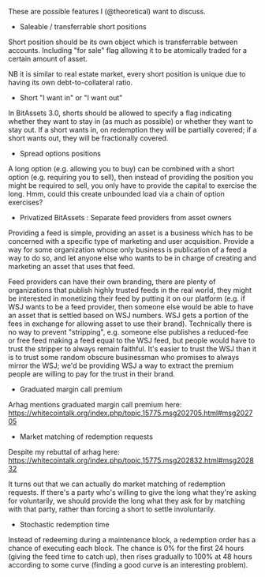 
These are possible features I (@theoretical) want to discuss.

- Saleable / transferrable short positions

Short position should be its own object which is transferrable between accounts.  Including "for sale" flag allowing it to be atomically traded for a certain amount of asset.

NB it is similar to real estate market, every short position is unique due to having its own debt-to-collateral ratio.

- Short "I want in" or "I want out"

In BitAssets 3.0, shorts should be allowed to specify a flag indicating whether they want to stay in (as much as possible) or whether they want to stay out.  If a short wants in, on redemption they will be partially covered; if a short wants out, they will be fractionally covered.

- Spread options positions

A long option (e.g. allowing you to buy) can be combined with a short option (e.g. requiring you to sell), then instead of providing the position you might be required to sell, you only have to provide the capital to exercise the long.  Hmm, could this create unbounded load via a chain of option exercises?

- Privatized BitAssets : Separate feed providers from asset owners

Providing a feed is simple, providing an asset is a business which has to be concerned with a specific type of marketing and user acquisition.  Provide a way for some organization whose only business is publication of a feed a way to do so, and let anyone else who wants to be in charge of creating and marketing an asset that uses that feed.

Feed providers can have their own branding, there are plenty of organizations that publish highly trusted feeds in the real world, they might be interested in monetizing their feed by putting it on our platform (e.g. if WSJ wants to be a feed provider, then someone else would be able to have an asset that is settled based on WSJ numbers.  WSJ gets a portion of the fees in exchange for allowing asset to use their brand).  Technically there is no way to prevent "stripping", e.g. someone else publishes a reduced-fee or free feed making a feed equal to the WSJ feed, but people would have to trust the stripper to always remain faithful.  It's easier to trust the WSJ than it is to trust some random obscure businessman who promises to always mirror the WSJ; we'd be providing WSJ a way to extract the premium people are willing to pay for the trust in their brand.

- Graduated margin call premium

Arhag mentions graduated margin call premium here:  https://whitecointalk.org/index.php/topic,15775.msg202705.html#msg202705

- Market matching of redemption requests

Despite my rebuttal of arhag here:  https://whitecointalk.org/index.php/topic,15775.msg202832.html#msg202832

It turns out that we can actually do market matching of redemption requests.  If there's a party who's willing to give the long what they're asking for voluntarily, we should provide the long what they ask for by matching with that party, rather than forcing a short to settle involuntarily.

- Stochastic redemption time

Instead of redeeming during a maintenance block, a redemption order has a chance of executing each block.  The chance is 0% for the first 24 hours (giving the feed time to catch up), then rises gradually to 100% at 48 hours according to some curve (finding a good curve is an interesting problem).
